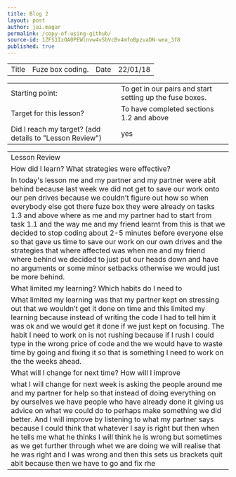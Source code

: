 ```yaml
---
title: Blog 2
layout: post
author: jai.magar
permalink: /copy-of-using-github/
source-id: 1ZFS1IzOA0PEWlnvw4vSbVcBv4mfoBpzvaDN-wea_3f8
published: true
---
```

<table>
  <tr>
    <td>Title</td>
    <td>Fuze box coding.</td>
    <td>Date</td>
    <td>22/01/18</td>
  </tr>
</table>


<table>
  <tr>
    <td>Starting point:</td>
    <td>To get in our pairs and start setting up the fuse boxes.</td>
  </tr>
  <tr>
    <td>Target for this lesson?</td>
    <td>To have completed sections 1.2 and above</td>
  </tr>
  <tr>
    <td>Did I reach my target? 
(add details to "Lesson Review")</td>
    <td>yes</td>
  </tr>
</table>


<table>
  <tr>
    <td>Lesson Review</td>
  </tr>
  <tr>
    <td>How did I learn? What strategies were effective? </td>
  </tr>
  <tr>
    <td>In today's lesson me and my partner and my partner were abit behind because last week we did not get to save our work onto our pen drives because we couldn’t figure out how so when everybody else got there fuze box they were already on tasks 1.3 and above where as me and my partner had to start from task 1.1 and the way me and my friend learnt from this is that we decided to stop coding about 2-5 minutes before everyone else so that gave us time to save our work on our own drives and the strategies that where affected was when me and my friend where behind we decided to just put our heads down and have no arguments or some minor setbacks otherwise we would just be more behind.</td>
  </tr>
  <tr>
    <td>What limited my learning? Which habits do I need to </td>
  </tr>
  <tr>
    <td>What limited my learning was that my partner kept on stressing out that we wouldn’t get it done on time and this limited my learning because instead of writing the code I had to tell him it was ok and we would get it done if we just kept on focusing. The habit I need to work on is not rushing because if I rush I could type in the wrong price of code and the we would have to waste time by going and fixing it so that is something I need to work on the the weeks ahead.</td>
  </tr>
  <tr>
    <td>What will I change for next time? How will I improve </td>
  </tr>
  <tr>
    <td>what I will change for next week is asking the people around me and my partner for help so that instead of doing everything on by ourselves we have people who have already done it giving us advice on what we could do to perhaps make something we did better. And I will improve by listening to what my partner says because I could think that whatever I say is right but then when he tells me what he thinks I will think he is wrong but sometimes as we get further through whet we are doing we will realise that he was right and I was wrong and then this sets us brackets quit abit because then we have to go and fix rhe</td>
  </tr>
</table>


